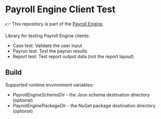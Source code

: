 # Payroll Engine Client Test
👉 This repository is part of the [Payroll Engine](https://github.com/Payroll-Engine/PayrollEngine/wiki).

Library for testing Payroll Engine clients:
- Case test: Validate the user input
- Payrun test: Test the payrun results
- Report test: Test report output data (not the report layout)

## Build
Supported runtime environment variables:
- *PayrollEngineSchemaDir* - the Json schema destination directory (optional)
- *PayrollEnginePackageDir* - the NuGet package destination directory (optional)